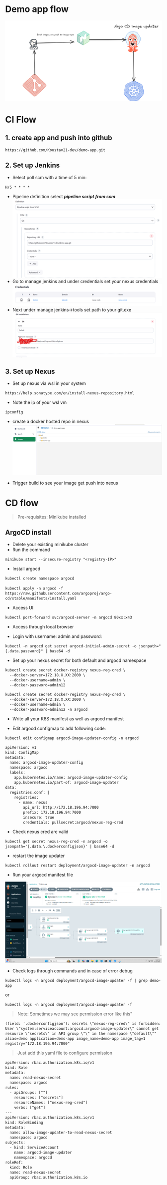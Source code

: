 # Demo app flow
![flow](public\workflow.png)

# CI Flow
## 1. create app and push into github

```
https://github.com/Koustav21-dev/demo-app.git
```
## 2. Set up Jenkins 
- Select poll scm with a time of 5 min:
```
H/5 * * * *
```
- Pipeline definition select *__pipeline script from scm__*
![](public/jenkis1.png)
- Go to manage jenkins and under credentials set your nexus credentials
![](/public/jenkins2.png)
- Next under manage jenkins->tools set path to your git.exe
![](/public/jenkins3.png)
## 3. Set up Nexus
- Set up nexus via wsl in your system
```
https://help.sonatype.com/en/install-nexus-repository.html
```
- Note the ip of your wsl vm 
```
ipconfig
```
- create a docker hosted repo in nexus
![](/public/nexus1.png)

- Trigger build to see your image get push into nexus

# CD flow
> Pre-requisites: Minikube installed
## ArgoCD install
- Delete your existing minikube cluster
- Run the command
```
minikube start --insecure-registry "<registry-IP>"
```
- Install argocd
```
kubectl create namespace argocd

kubectl apply -n argocd -f https://raw.githubusercontent.com/argoproj/argo-cd/stable/manifests/install.yaml

```

- Access UI

```
kubectl port-forward svc/argocd-server -n argocd 80xx:x43

```
- Access through local browser

- Login with username: admin and password:
```
kubectl -n argocd get secret argocd-initial-admin-secret -o jsonpath="{.data.password}" | base64 -d
```

- Set up your nexus secret for both default and argocd namespace

```
kubectl create secret docker-registry nexus-reg-cred \
  --docker-server=172.18.X.XX:2000 \
  --docker-username=admin \
  --docker-password=admin12
```
```
kubectl create secret docker-registry nexus-reg-cred \
  --docker-server=172.18.X.XX:2000 \
  --docker-username=admin \
  --docker-password=admin12 -n argocd
 ```

- Write all your K8S manifest as well as argocd manifest

- Edit argocd configmap to add following code:
```
kubectl edit configmap argocd-image-updater-config -n argocd
```
```
apiVersion: v1
kind: ConfigMap
metadata:
  name: argocd-image-updater-config
  namespace: argocd
  labels:
    app.kubernetes.io/name: argocd-image-updater-config
    app.kubernetes.io/part-of: argocd-image-updater
data:
  registries.conf: |
    registries:
      - name: nexus
        api_url: http://172.18.196.94:7000
        prefix: 172.18.196.94:7000
        insecure: true
        credentials: pullsecret:argocd/nexus-reg-cred

```

- Check nexus cred are valid

```
kubectl get secret nexus-reg-cred -n argocd -o jsonpath='{.data.\.dockerconfigjson}' | base64 -d
```
- restart the image updater
```
kubectl rollout restart deployment/argocd-image-updater -n argocd
```
- Run your argocd manifest file 

![](/public/argocd1.png)

- Check logs through commands and in case of error debug

```
kubectl logs -n argocd deployment/argocd-image-updater -f | grep demo-app
```

or

```
kubectl logs -n argocd deployment/argocd-image-updater -f
```

> Note: Sometimes we may see permission error like this"
```
(field: '.dockerconfigjson'): secrets \"nexus-reg-cred\" is forbidden: User \"system:serviceaccount:argocd:argocd-image-updater\" cannot get resource \"secrets\" in API group \"\" in the namespace \"default\"" alias=demo application=demo-app image_name=demo-app image_tag=1 registry="172.18.196.94:7000"
```

> Just add this yaml file to configure permission

```
apiVersion: rbac.authorization.k8s.io/v1
kind: Role
metadata:
  name: read-nexus-secret
  namespace: argocd
rules:
  - apiGroups: [""]
    resources: ["secrets"]
    resourceNames: ["nexus-reg-cred"]
    verbs: ["get"]
---
apiVersion: rbac.authorization.k8s.io/v1
kind: RoleBinding
metadata:
  name: allow-image-updater-to-read-nexus-secret
  namespace: argocd
subjects:
  - kind: ServiceAccount
    name: argocd-image-updater
    namespace: argocd
roleRef:
  kind: Role
  name: read-nexus-secret
  apiGroup: rbac.authorization.k8s.io

```
